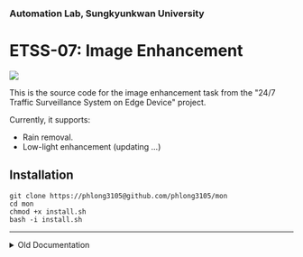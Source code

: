 ### Automation Lab, Sungkyunkwan University

# ETSS-07: Image Enhancement

![](https://img.shields.io/github/downloads/SKKU-AutoLab-VSW/ETSS-07-ImageEnhance/total.svg?style=for-the-badge)

This is the source code for the image enhancement task from the "24/7 Traffic Surveillance System on Edge Device" project.

Currently, it supports:
- Rain removal.
- Low-light enhancement (updating ...)

## Installation

```shell
git clone https://phlong3105@github.com/phlong3105/mon
cd mon
chmod +x install.sh
bash -i install.sh
```

--- 

<details>
<summary>Old Documentation</summary>

## Installation

### Requirements

- Anaconda/Miniconda
- Python 3.9
- CUDA 11.1
- PyTorch 1.10
- Code has been tested on Ubuntu 20.04 / Windows 10

### Setup Environment

- Download the whole source code.
- Goto setup folder
```shell
cd image_enhancement/setup
```
- Create the Anaconda environment:
```shell
conda env create -f mlkit.yml
```

## Training

- Download the training data from: [download](https://o365skku-my.sharepoint.com/:u:/g/personal/phlong_o365_skku_edu/ETZ4XCf9oxhEvfhrchrXXZwBecAZaP1YFBBzrGwQlwM5Kw?e=TtQfeL)  
  (~7 GB). 
- Extract the data to `image_enhancement/data`. 
  - It should be located at: `image_enhancement/data/rain`
- Run the training scripts:
```shell
python image_enhancement/exps/run/train.py
```

## Inference

- If you have retrained the model, find the best weight from:
  `image_enhancement/exps/checkpoints/mprnet/mprnet_rain/<version>/weights
  /best...ckpt`
- Copy the best weight to `image_enhancement/models_zoo`. Rename it as: 
  `mprnet_rain_version_0.ckpt`
- Run the inference scripts: 
```shell
python image_enhancement/exps/run/infer.py
```

</details>
